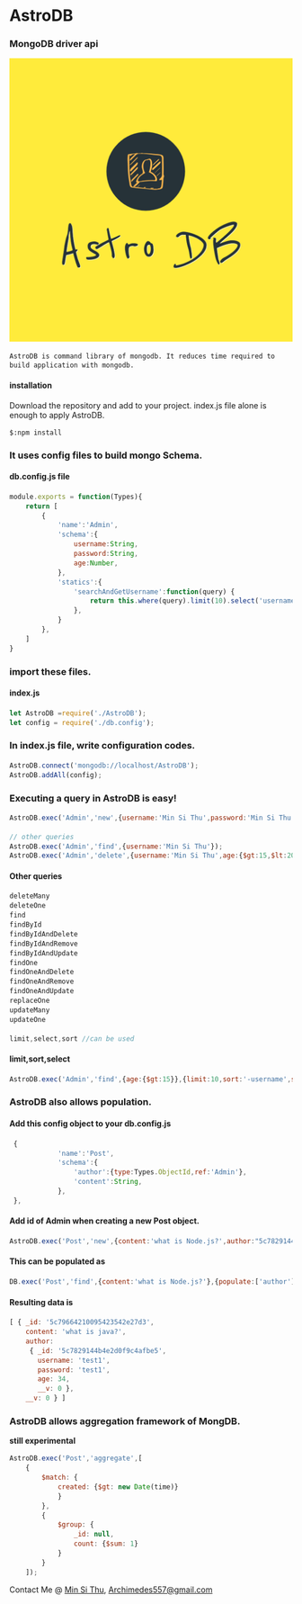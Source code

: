 # AstroDB

### MongoDB driver api
![AstroDB Logo](https://github.com/MinSiThu/astroDB/blob/master/logo/logo.png?raw=true "AstroDB")
``` 
AstroDB is command library of mongodb. It reduces time required to build application with mongodb.
```

#### installation
Download the repository and add to your project. index.js file alone is enough to apply AstroDB.
```shell
$:npm install 
```
### It uses config files to build mongo Schema.
#### db.config.js file 

```javascript
module.exports = function(Types){
    return [
        {
            'name':'Admin',
            'schema':{
                username:String,
                password:String,
                age:Number,
            },
            'statics':{
                'searchAndGetUsername':function(query) {
                    return this.where(query).limit(10).select('username');
                },
            }
        },
    ]
}
```

### import these files.
#### index.js
```javascript
let AstroDB =require('./AstroDB');
let config = require('./db.config');
```

### In index.js file, write configuration codes.
```javascript
AstroDB.connect('mongodb://localhost/AstroDB');
AstroDB.addAll(config);
```
### Executing a query in **AstroDB** is easy!
```javascript
AstroDB.exec('Admin','new',{username:'Min Si Thu',password:'Min Si Thu',age:19});

// other queries
AstroDB.exec('Admin','find',{username:'Min Si Thu'});
AstroDB.exec('Admin','delete',{username:'Min Si Thu',age:{$gt:15,$lt:20}});
```

#### Other queries
```javascript
deleteMany
deleteOne
find
findById
findByIdAndDelete
findByIdAndRemove
findByIdAndUpdate
findOne
findOneAndDelete
findOneAndRemove
findOneAndUpdate
replaceOne
updateMany
updateOne

limit,select,sort //can be used
```
#### limit,sort,select
```javascript
AstroDB.exec('Admin','find',{age:{$gt:15}},{limit:10,sort:'-username',select:'username age'});
```

### AstroDB also allows population.
#### Add this config object to your db.config.js
```javascript
 {
            'name':'Post',
            'schema':{
                'author':{type:Types.ObjectId,ref:'Admin'},
                'content':String,
            },
 },
```
#### Add id of Admin when creating a new Post object.
```javascript
AstroDB.exec('Post','new',{content:'what is Node.js?',author:"5c7829144b4e2d0f9c4afbe5",})
``` 


#### This can be populated as 
```javascript
DB.exec('Post','find',{content:'what is Node.js?'},{populate:['author']});
```

#### Resulting data is 
```javascript
[ { _id: '5c79664210095423542e27d3',
    content: 'what is java?',
    author:
     { _id: '5c7829144b4e2d0f9c4afbe5',
       username: 'test1',
       password: 'test1',
       age: 34,
       __v: 0 },
    __v: 0 } ]
```

### **AstroDB** allows aggregation framework of MongDB.
**still experimental**
```javascript
AstroDB.exec('Post','aggregate',[
    {
        $match: {
            created: {$gt: new Date(time)}
            }
        },
        {
            $group: {
                _id: null,
                count: {$sum: 1}
            }
        }
    ]);
``` 

Contact Me @ [Min Si Thu](https://www.facebook.com/profile.php?id=100008064318566 'facebook profile'),
Archimedes557@gmail.com